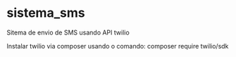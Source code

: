 # sistema_sms
Sitema de envio de SMS usando API twilio

Instalar twilio via composer usando o comando: composer require twilio/sdk


